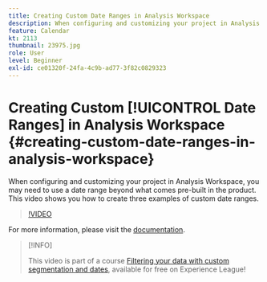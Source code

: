 ```yaml
---
title: Creating Custom Date Ranges in Analysis Workspace
description: When configuring and customizing your project in Analysis Workspace, you may need to use a date range beyond what comes pre-built in the product. This video shows you how to create three examples of custom date ranges.
feature: Calendar
kt: 2113
thumbnail: 23975.jpg
role: User
level: Beginner
exl-id: ce01320f-24fa-4c9b-ad77-3f82c0829323
---
```

# Creating Custom [!UICONTROL Date Ranges] in Analysis Workspace {#creating-custom-date-ranges-in-analysis-workspace}

When configuring and customizing your project in Analysis Workspace, you may need to use a date range beyond what comes pre-built in the product. This video shows you how to create three examples of custom date ranges.

>[!VIDEO](https://video.tv.adobe.com/v/23975/?quality=12&learn=on)

For more information, please visit the [documentation](https://experienceleague.adobe.com/docs/analytics/analyze/analysis-workspace/components/calendar-date-ranges/custom-date-ranges.html?lang=en).

>[!INFO]
>
> This video is part of a course [Filtering your data with custom segmentation and dates](https://experienceleague.adobe.com/?recommended=Analytics-U-1-2021.1.filterdata), available for free on Experience League!